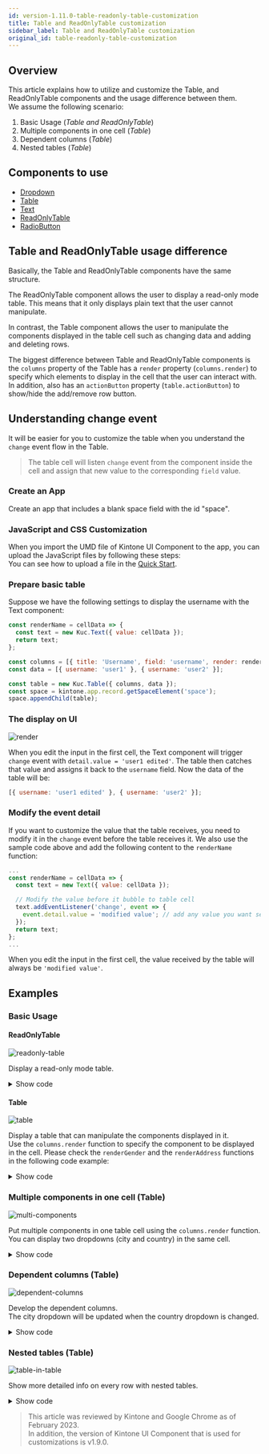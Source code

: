 ```yaml
---
id: version-1.11.0-table-readonly-table-customization
title: Table and ReadOnlyTable customization
sidebar_label: Table and ReadOnlyTable customization
original_id: table-readonly-table-customization
---
```


## Overview
This article explains how to utilize and customize the Table, and ReadOnlyTable components and the usage difference between them.<br>
We assume the following scenario:
1. Basic Usage (*Table and ReadOnlyTable*)
2. Multiple components in one cell (*Table*)
3. Dependent columns (*Table*)
4. Nested tables (*Table*)

## Components to use
- [Dropdown](../components/desktop/dropdown.md)
- [Table](../components/desktop/table.md)
- [Text](../components/desktop/text.md)
- [ReadOnlyTable](../components/desktop/readonly-table.md)
- [RadioButton](../components/desktop/radio-button.md)

## Table and ReadOnlyTable usage difference
Basically, the Table and ReadOnlyTable components have the same structure.

The ReadOnlyTable component allows the user to display a read-only mode table. This means that it only displays plain text that the user cannot manipulate.

In contrast, the Table component allows the user to manipulate the components displayed in the table cell such as changing data and adding and deleting rows.

The biggest difference between Table and ReadOnlyTable components is the `columns` property of the Table has a `render` property (`columns.render`) to specify which elements to display in the cell that the user can interact with. In addition, also has an `actionButton` property (`table.actionButton`) to show/hide the add/remove row button.

## Understanding change event
It will be easier for you to customize the table when you understand the `change` event flow in the Table.
>The table cell will listen `change` event from the component inside the cell and assign that new value to the corresponding `field` value.

### Create an App
Create an app that includes a blank space field with the id "space".

### JavaScript and CSS Customization
When you import the UMD file of Kintone UI Component to the app, you can upload the JavaScript files by following these steps:<br>
You can see how to upload a file in the [Quick Start](../getting-started/quick-start.md).

### Prepare basic table
Suppose we have the following settings to display the username with the Text component:

```javascript
const renderName = cellData => {
  const text = new Kuc.Text({ value: cellData });
  return text;
};

const columns = [{ title: 'Username', field: 'username', render: renderName }];
const data = [{ username: 'user1' }, { username: 'user2' }];

const table = new Kuc.Table({ columns, data });
const space = kintone.app.record.getSpaceElement('space');
space.appendChild(table);
```

### The display on UI
![render](assets/table-edit-text.gif)

When you edit the input in the first cell, the Text component will trigger `change` event with `detail.value = 'user1 edited'`.
The table then catches that value and assigns it back to the `username` field.
Now the data of the table will be:

```javascript
[{ username: 'user1 edited' }, { username: 'user2' }];
```

### Modify the event detail
If you want to customize the value that the table receives, you need to modify it in the `change` event before the table receives it.
We also use the sample code above and add the following content to the `renderName` function:

```javascript
...
const renderName = cellData => {
  const text = new Text({ value: cellData });

  // Modify the value before it bubble to table cell
  text.addEventListener('change', event => {
    event.detail.value = 'modified value'; // add any value you want set to username;
  });
  return text;
};
...
```

When you edit the input in the first cell, the value received by the table will always be `'modified value'`.

## Examples
### Basic Usage
#### ReadOnlyTable
![readonly-table](assets/readonly-table.png)

Display a read-only mode table.

<details>
  <summary>Show code</summary>

  ```js
  const columns = [
    {
      title: 'Name',
      field: 'name'
    },
    {
      title: 'Gender',
      field: 'gender'
    },
    {
      title: 'Address',
      field: 'address'
    }
  ];

  const data = [
    {
      name: 'John Brown',
      gender: 'male',
      address: 'osaka-japan'
    },
    {
      name: 'Jim Green',
      gender: 'female',
      address: 'tokyo-japan'
    },
    {
      name: 'Joe Black',
      gender: 'male',
      address: 'hochiminh-vietnam'
    }
  ];

  const readOnlyTable = new Kuc.ReadOnlyTable({ columns, data });
  const space = kintone.app.record.getSpaceElement('space');
  space.appendChild(readOnlyTable);
  ```
</details>

#### Table
![table](assets/table.png)

Display a table that can manipulate the components displayed in it.<br>
Use the `columns.render` function to specify the component to be displayed in the cell. Please check the `renderGender` and the `renderAddress` functions in the following code example:

<details>
  <summary>Show code</summary>

  ```js
  // render gender column with dropdown
  const renderGender = cellData => {
    const radioButton = new Kuc.RadioButton({
      items: [
        {
          label: 'Male',
          value: 'male'
        },
        {
          label: 'Female',
          value: 'female'
        }
      ],
      itemLayout: 'vertical',
      value: cellData
    });

    return radioButton;
  };

  // render address column with dropdown
  const renderAddress = cellData => {
    const country = cellData.split('-')[1];
    const dropdownCountry = new Kuc.Dropdown({
      items: [
        {
          label: 'Viet Nam',
          value: 'vietnam'
        },
        {
          label: 'Japan',
          value: 'japan'
        }
      ],
      value: country
    });

    return dropdownCountry;
  };

  const columns = [
    {
      title: 'Name',
      field: 'name'
    },
    {
      title: 'Gender',
      field: 'gender',
      render: renderGender
    },
    {
      title: 'Address',
      field: 'address',
      render: renderAddress
    }
  ];

  const data = [
    {
      name: 'John Brown',
      gender: 'male',
      address: 'osaka-japan'
    },
    {
      name: 'Jim Green',
      gender: 'female',
      address: 'tokyo-japan'
    },
    {
      name: 'Joe Black',
      gender: 'male',
      address: 'hochiminh-vietnam'
    }
  ];

  const table = new Kuc.Table({ columns, data });
  const space = kintone.app.record.getSpaceElement('space');
  space.appendChild(table);
  ```
</details>

### Multiple components in one cell (Table)
![multi-components](assets/two-component-in-cell.png)

Put multiple components in one table cell using the `columns.render` function.<br>
You can display two dropdowns (city and country) in the same cell.

<details>
  <summary>Show code</summary>

  ```js
  const renderAddress = (cellData, rowData) => {
    // the format of cellData: 'city-country'
    const city = cellData.split('-')[0];
    const country = cellData.split('-')[1];

    const dropdownCity = new Kuc.Dropdown({
      items: [
        {
          label: 'Tokyo',
          value: 'tokyo'
        },
        {
          label: 'Osaka',
          value: 'osaka'
        },
        {
          label: 'Ho Chi Minh',
          value: 'hochiminh'
        }
      ],
      value: city
    });
    dropdownCity.addEventListener('change', event => {
      const _country = rowData.address.split('-')[1];
      event.detail.value = `${event.detail.value}-${_country}`;
    });

    const dropdownCountry = new Kuc.Dropdown({
      items: [
        {
          label: 'Viet Nam',
          value: 'vietnam'
        },
        {
          label: 'Japan',
          value: 'japan'
        }
      ],
      value: country
    });
    dropdownCountry.addEventListener('change', event => {
      const _city = rowData.address.split('-')[0];
      event.detail.value = `${_city}-${event.detail.value}`;
    });

    const container = document.createElement('div');
    container.style.display = 'flex';
    container.appendChild(dropdownCountry);
    container.appendChild(dropdownCity);

    return container;
  };

  const data = [
    {
      name: 'John Brown',
      gender: 'male',
      address: 'osaka-japan'
    },
    {
      name: 'Jim Green',
      gender: 'female',
      address: 'tokyo-japan'
    },
    {
      name: 'Joe Black',
      gender: 'male',
      address: 'hochiminh-vietnam'
    }
  ];

  const columns = [
    {
      title: 'Name',
      field: 'name'
    },
    {
      title: 'Address',
      field: 'address',
      render: renderAddress
    }
  ];

  const table = new Kuc.Table({ columns, data });
  const space = kintone.app.record.getSpaceElement('space');
  space.appendChild(table);
  ```
</details>

### Dependent columns (Table)
![dependent-columns](assets/dependent-columns.gif)

Develop the dependent columns.<br>
The city dropdown will be updated when the country dropdown is changed.

<details>
  <summary>Show code</summary>

  ```js
  // Each country will have corresponding cities
  const relatedData = {
    japan: [
      { label: 'Tokyo', value: 'tokyo' },
      { label: 'Osaka', value: 'osaka' }
    ],
    vietnam: [
      { label: 'Ha Noi', value: 'hanoi' },
      { label: 'Ho Chi Minh', value: 'hochiminh' }
    ]
  };

  const renderCity = (cellData, rowData) => {
    const dropdownCity = new Kuc.Dropdown({
      items: [
        {
          label: 'Tokyo',
          value: 'tokyo'
        },
        {
          label: 'Ho Chi Minh',
          value: 'hochiminh'
        }
      ],
      value: cellData
    });

    // Logic update city when country column changed
    lastRenderedCountryComponent.addEventListener('change', event => {
      dropdownCity.items = relatedData[event.detail.value];
      rowData.city = '';
    });

    return dropdownCity;
  };

  let lastRenderedCountryComponent;
  const renderCountry = cellData => {
    const dropdownCountry = new Kuc.Dropdown({
      items: [
        {
          label: 'Viet Nam',
          value: 'vietnam'
        },
        {
          label: 'Japan',
          value: 'japan'
        }
      ],
      value: cellData
    });
    lastRenderedCountryComponent = dropdownCountry;
    return dropdownCountry;
  };

  const columns = [
    {
      title: 'Country',
      field: 'country',
      render: renderCountry
    },
    {
      title: 'City',
      field: 'city',
      render: renderCity
    }
  ];

  const data = [
    {
      country: 'japan',
      city: 'tokyo'
    },
    {
      country: 'vietnam',
      city: 'hochiminh'
    }
  ];

  const table = new Kuc.Table({ columns, data });
  const space = kintone.app.record.getSpaceElement('space');
  space.appendChild(table);
  ```
</details>

### Nested tables (Table)
![table-in-table](assets/table-in-table.png)

Show more detailed info on every row with nested tables.

<details>
  <summary>Show code</summary>

  ```js
  const renderCity = cellData => {
    const dropdown = new Kuc.Dropdown({
      items: [
        { label: 'Tokyo', value: 'tokyo' },
        { label: 'Ho Chi Minh', value: 'hochiminh' }
      ],
      value: cellData
    });

    return dropdown;
  };

  const renderCountry = cellData => {
    const renderSubTable = cellDataSubTable => {
      const dropdown = new Kuc.Dropdown({
        items: [
          { label: 'Japan', value: 'japan' },
          { label: 'Viet Nam', value: 'vietnam' }
        ],
        value: cellDataSubTable
      });
      return dropdown;
    };

    const columnsSubTable = [
      {
        title: 'Sub Table',
        field: 'dropdown',
        render: renderSubTable
      }
    ];

    const dataSubTable = [];
    for (let i = 0; i < cellData.split(',').length; i++) {
      dataSubTable.push({ dropdown: cellData.split(',')[i] });
    }
    const subTable = new Kuc.Table({
      columns: columnsSubTable,
      data: dataSubTable
    });

    subTable.addEventListener('change', subTableEvent => {
      const _dataSubTable = subTableEvent.detail.data;
      let countries = '';
      for (let i = 0; i < _dataSubTable.length; i++) {
        countries += _dataSubTable[i].dropdown;
        if (i !== _dataSubTable.length - 1) {
          countries += ',';
        }
      }
      subTableEvent.detail.value = countries;
    });
    return subTable;
  };

  const columns = [
    {
      title: 'Country',
      field: 'country',
      render: renderCountry
    },
    {
      title: 'City',
      field: 'city',
      render: renderCity
    }
  ];

  const data = [
    {
      city: 'tokyo',
      country: 'japan'
    },
    {
      city: 'hochiminh',
      country: 'vietnam'
    }
  ];

  const table = new Kuc.Table({ columns, data });
  const space = kintone.app.record.getSpaceElement('space');
  space.appendChild(table);
  ```
</details>

> This article was reviewed by Kintone and Google Chrome as of February 2023.<br>
> In addition, the version of Kintone UI Component that is used for customizations is v1.9.0.
